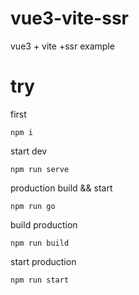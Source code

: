 # vue3-vite-ssr
vue3 + vite +ssr example

# try

first
```
npm i
```

start dev
```
npm run serve
```

production build && start
```
npm run go
```

build production
```
npm run build
```

start production
```
npm run start
```
